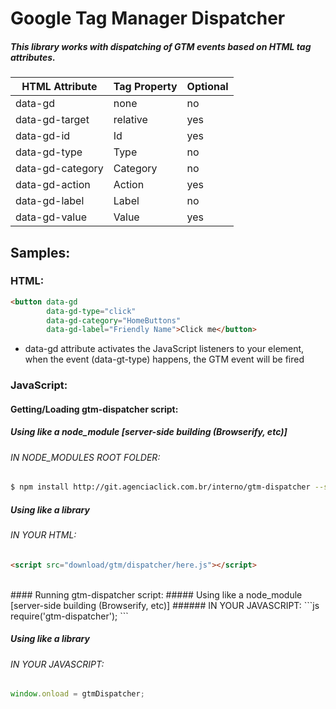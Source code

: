 # Google Tag Manager Dispatcher

##### This library works with dispatching of GTM events based on HTML tag attributes.

| HTML Attribute | Tag Property | Optional |
| ------------------ | --------------- | ----------|
|   data-gd          |      none       |    no     |
|   data-gd-target   |      relative   |    yes    |
|   data-gd-id       |      Id         |    yes    |
|   data-gd-type     |      Type       |    no     |
|   data-gd-category |      Category   |    no     |
|   data-gd-action   |      Action     |    yes    |
|   data-gd-label    |      Label      |    no     |
|   data-gd-value    |      Value      |    yes    |

## Samples:

### HTML: 

```html
<button data-gd 
        data-gd-type="click" 
        data-gd-category="HomeButtons" 
        data-gd-label="Friendly Name">Click me</button>
```

* data-gd attribute activates the JavaScript listeners to your element, when the event (data-gt-type) happens, the GTM event will be fired

### JavaScript:

#### Getting/Loading gtm-dispatcher script:
##### Using like a node_module [server-side building (Browserify, etc)]
###### IN NODE_MODULES ROOT FOLDER:
```sh
$ npm install http://git.agenciaclick.com.br/interno/gtm-dispatcher --save
```

##### Using like a library
###### IN YOUR HTML:
```html
<script src="download/gtm/dispatcher/here.js"></script>
``` 
<br>
#### Running gtm-dispatcher script:
##### Using like a node_module [server-side building (Browserify, etc)]
###### IN YOUR JAVASCRIPT:
```js
require('gtm-dispatcher');
```

##### Using like a library
###### IN YOUR JAVASCRIPT:
```js
window.onload = gtmDispatcher;
```

